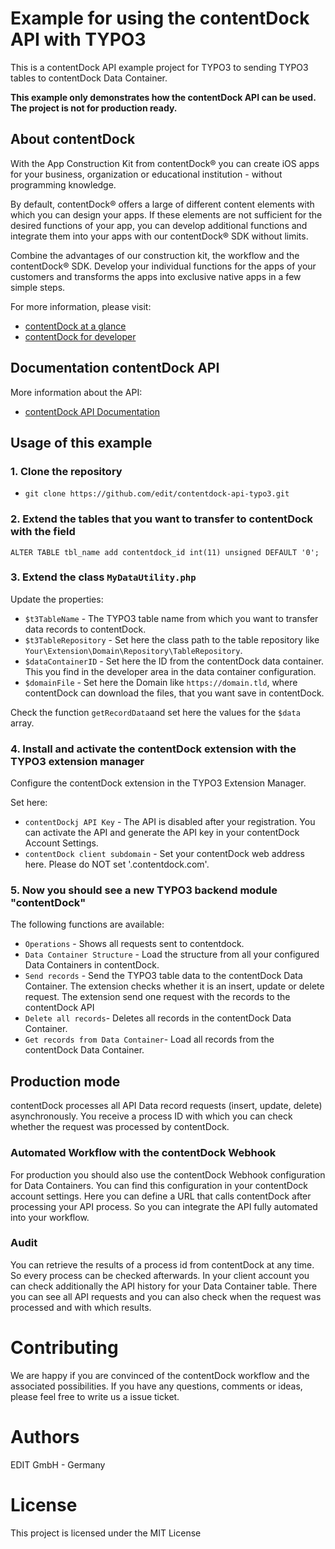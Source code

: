 #  Example for using the contentDock API with TYPO3

This is a contentDock API example project for TYPO3 to sending TYPO3 tables to contentDock Data Container.

**This example only demonstrates how the contentDock API can be used. The project is not for production ready.**


## About contentDock
With the App Construction Kit from contentDock® you can create iOS apps for your business, organization or educational institution - without programming knowledge. 

By default, contentDock® offers a large of different content elements with which you can design your apps.
If these elements are not sufficient for the desired functions of your app, you can develop additional functions and integrate them into your apps with our contentDock® SDK without limits.

Combine the advantages of our construction kit, the workflow and the contentDock® SDK.
Develop your individual functions for the apps of your customers and transforms the apps into exclusive native apps in a few simple steps. 

For more information, please visit:
* [contentDock at a glance](https://www.contentdock.com/en)
* [contentDock for developer](https://www.contentdock.com/en/for-developer)

## Documentation contentDock API
More information about the API:

* [contentDock API Documentation](https://www.contentdock.com/en/documentation/api)


## Usage of this example

### 1. Clone the repository

* `git clone https://github.com/edit/contentdock-api-typo3.git`


###  2. Extend the tables that you want to transfer to contentDock with the field

`ALTER TABLE tbl_name
	add contentdock_id int(11) unsigned DEFAULT '0';`


### 3. Extend the class `MyDataUtility.php`

Update the properties:

* `$t3TableName` - The TYPO3 table name from which you want to transfer data records to contentDock.
* `$t3TableRepository` - Set here the class path to the table repository like `Your\Extension\Domain\Repository\TableRepository`.
* `$dataContainerID` - Set here the ID from the contentDock data container. This you find in the developer area in the data container configuration.
* `$domainFile` - Set here the Domain like `https://domain.tld`, where contentDock can download the files, that you want save in contentDock.


Check the function `getRecordData`and set here the values for the `$data` array.


### 4. Install and activate the contentDock extension with the TYPO3 extension manager

Configure the contentDock extension in the TYPO3 Extension Manager.

Set here:

* `contentDockj API Key` - The API is disabled after your registration. You can activate the API and generate the API key in your contentDock Account Settings.
* `contentDock client subdomain` - Set your contentDock web address here. Please do NOT set '.contentdock.com'.


### 5. Now you should see a new TYPO3 backend module "contentDock"

The following functions are available:

* `Operations` - Shows all requests sent to contentdock.
* `Data Container Structure` - Load the structure from all your configured Data Containers in contentDock.
* `Send records` - Send the TYPO3 table data to the contentDock Data Container. The extension checks whether it is an insert, update or delete request. The extension send one request with the records to the contentDock API
* `Delete all records`- Deletes all records in the contentDock Data Container.
* `Get records from Data Container`- Load all records from the contentDock Data Container.


## Production mode
contentDock processes all API Data record requests (insert, update, delete) asynchronously. You receive a process ID with which you can check whether the request was processed by contentDock. 

### Automated Workflow with the contentDock Webhook
For production you should also use the contentDock Webhook configuration for Data Containers. You can find this configuration in your contentDock account settings. Here you can define a URL that calls contentDock after processing your API process. So you can integrate the API fully automated into your workflow. 

### Audit
You can retrieve the results of a process id from contentDock at any time. So every process can be checked afterwards. In your client account you can check additionally the API history for your Data Container table. There you can see all API requests and you can also check when the request was processed and with which results.


# Contributing
We are happy if you are convinced of the contentDock workflow and the associated possibilities. If you have any questions, comments or ideas, please feel free to write us a issue ticket.


# Authors
EDIT GmbH - Germany 


# License
This project is licensed under the MIT License
